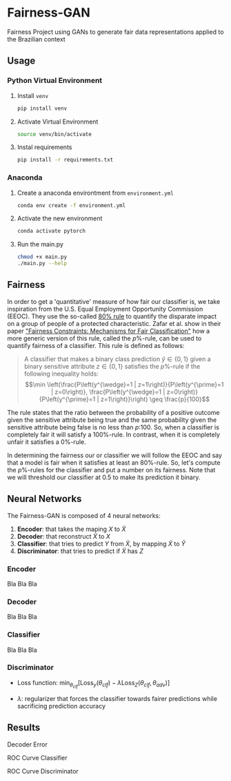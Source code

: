 # Fairness-GAN
Fairness Project using GANs to generate fair data representations applied to the Brazilian context

## Usage

### Python Virtual Environment

1. Install `venv`

   ```bash
   pip install venv
   ```

2. Activate Virtual Environment

   ```bash
   source venv/bin/activate
   ```

3. Instal requirements

   ```bash
   pip install -r requirements.txt
   ```

### Anaconda

1. Create a anaconda environtment from `environment.yml`

   ```bash
   conda env create -f environment.yml
   ```

2. Activate the new environment

   ```bash
   conda activate pytorch
   ```

3. Run the main.py

   ```bash
   chmod +x main.py
   ./main.py --help
   ```

## Fairness

In order to get a 'quantitative' measure of how fair our classifier is, we take inspiration from the U.S. Equal Employment Opportunity Commission (EEOC). They use the so-called [80% rule](https://en.wikipedia.org/wiki/Disparate_impact#The_80%_rule) to quantify the disparate impact on a group of people of a protected characteristic. Zafar et al. show in their paper ["Fairness Constraints: Mechanisms for Fair Classification"](https://arxiv.org/pdf/1507.05259.pdf) how a more generic version of this rule, called the $p\%$-rule, can be used to quantify fairness of a classifier. This rule is defined as follows:

> A classifier that makes a binary class prediction $\hat{y} \in \{0,1\}$ given a binary sensitive attribute $z \in \{0,1\}$ satisfies the $p\%$-rule if the following inequality holds:
> $$\min \left(\frac{P\left(y^{\wedge}=1 | z=1\right)}{P\left(y^{\prime}=1 | z=0\right)}, \frac{P\left(y^{\wedge}=1 | z=0\right)}{P\left(y^{\prime}=1 | z=1\right)}\right) \geq \frac{p}{100}$$

The rule states that the ratio between the probability of a positive outcome given the sensitive attribute being true and the same probability given the sensitive attribute being false is no less than $p$:100. So, when a classifier is completely fair it will satisfy a 100%-rule. In contrast, when it is completely unfair it satisfies a 0%-rule.

In determining the fairness our or classifier we will follow the EEOC and say that a model is fair when it satisfies at least an 80%-rule. So, let's compute the $p\%$-rules for the classifier and put a number on its fairness. Note that we will threshold our classifier at $0.5$ to make its prediction it binary.

## Neural Networks

The Fairness-GAN is composed of 4 neural networks:

1. **Encoder**: that takes the maping $X$ to $\tilde{X}$
2. **Decoder**: that reconstruct $\tilde{X}$ to $X$
3. **Classifier**: that tries to predict $Y$ from $\tilde{X}$, by mapping $\tilde{X}$ to $\hat{Y}$
4. **Discriminator**: that tries to predict if $\tilde{X}$ has $Z$

### Encoder

Bla Bla Bla

### Decoder

Bla Bla Bla

### Classifier

Bla Bla Bla

### Discriminator

* Loss function: $\min _{\theta_{c l f}}\left[\operatorname{Loss}_{y}\left(\theta_{c l f}\right)-\lambda \operatorname{Loss}_{Z}\left(\theta_{c l f}, \theta_{a d v}\right)\right]$

* $\lambda$: regularizer that forces the classifier towards fairer predictions while sacrificing prediction accuracy

## Results

Decoder Error

ROC Curve Classifier

ROC Curve Discriminator